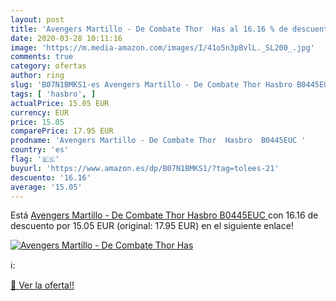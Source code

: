 ```yaml
---
layout: post
title: 'Avengers Martillo - De Combate Thor  Has al 16.16 % de descuento'
date: 2020-03-28 10:11:16
image: 'https://m.media-amazon.com/images/I/41o5n3pBvlL._SL200_.jpg'
comments: true
category: ofertas
author: ring
slug: 'B07N1BMKS1-es Avengers Martillo - De Combate Thor Hasbro B0445EUC'
tags: [ 'hasbro', ]
actualPrice: 15.05 EUR
currency: EUR
price: 15.05
comparePrice: 17.95 EUR
prodname: 'Avengers Martillo - De Combate Thor  Hasbro  B0445EUC '
country: 'es'
flag: '🇪🇸'
buyurl: 'https://www.amazon.es/dp/B07N1BMKS1/?tag=tolees-21'
descuento: '16.16'
average: '15.05'
---
```


Está [Avengers Martillo - De Combate Thor  Hasbro  B0445EUC ](https://www.amazon.es/dp/B07N1BMKS1/?tag=tolees-21) con 16.16 de descuento por 15.05 EUR (original: 17.95 EUR) en el siguiente enlace!

[![Avengers Martillo - De Combate Thor  Has](https://m.media-amazon.com/images/I/41o5n3pBvlL._SL200_.jpg)](https://www.amazon.es/dp/B07N1BMKS1/?tag=tolees-21)

ℹ️:


[🛒 Ver la oferta!!](https://www.amazon.es/dp/B07N1BMKS1/?tag=tolees-21)
